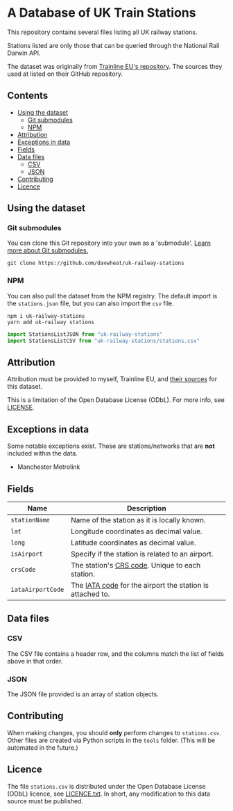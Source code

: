 # A Database of UK Train Stations <!-- omit in toc -->

This repository contains several files listing all UK railway stations.

Stations listed are only those that can be queried through the National Rail Darwin API.

The dataset was originally from [Trainline EU's repository](https://github.com/trainline-eu/stations). The sources they used at listed on their GitHub repository.

## Contents <!-- omit in toc -->

- [Using the dataset](#using-the-dataset)
  - [Git submodules](#git-submodules)
  - [NPM](#npm)
- [Attribution](#attribution)
- [Exceptions in data](#exceptions-in-data)
- [Fields](#fields)
- [Data files](#data-files)
  - [CSV](#csv)
  - [JSON](#json)
- [Contributing](#contributing)
- [Licence](#licence)

## Using the dataset

### Git submodules

You can clone this Git repository into your own as a 'submodule'. [Learn more about Git submodules.](https://medium.com/@porteneuve/mastering-git-submodules-34c65e940407)

```properties
git clone https://github.com/davwheat/uk-railway-stations
```

### NPM

You can also pull the dataset from the NPM registry. The default import is the `stations.json` file, but you can also import the `csv` file.

```
npm i uk-railway-stations
yarn add uk-railway stations
```

```js
import StationsListJSON from "uk-railway-stations"
import StationsListCSV from "uk-railway-stations/stations.csv"
```

## Attribution

Attribution must be provided to myself, Trainline EU, and [their sources](https://github.com/trainline-eu/stations#licence) for this dataset.

This is a limitation of the Open Database License (ODbL). For more info, see [LICENSE](LICENSE).

## Exceptions in data

Some notable exceptions exist. These are stations/networks that are **not** included within the data.

- Manchester Metrolink

## Fields

| Name              | Description                                                                                                        |
| ----------------- | ------------------------------------------------------------------------------------------------------------------ |
| `stationName`     | Name of the station as it is locally known.                                                                        |
| `lat`             | Longitude coordinates as decimal value.                                                                            |
| `long`            | Latitude coordinates as decimal value.                                                                             |
| `isAirport`       | Specify if the station is related to an airport.                                                                   |
| `crsCode`         | The station's [CRS code](https://www.nationalrail.co.uk/stations_destinations/48541.aspx). Unique to each station. |
| `iataAirportCode` | The [IATA code](https://en.wikipedia.org/wiki/IATA_airport_code) for the airport the station is attached to.       |

## Data files

### CSV

The CSV file contains a header row, and the columns match the list of fields above in that order.

### JSON

The JSON file provided is an array of station objects.

## Contributing

When making changes, you should **only** perform changes to `stations.csv`. Other files are created via Python scripts in the `tools` folder. (This will be automated in the future.)

## Licence

The file `stations.csv` is distributed under the Open Database License (ODbL) licence, see [LICENCE.txt](https://github.com/davwheat/uk-railway-stations/blob/master/LICENCE). In short, any modification to this data source must be published.
